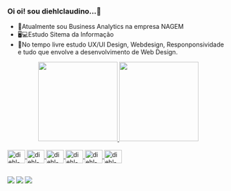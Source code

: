 ### Oi oi! sou diehlclaudino...🚀

- 👔Atualmente sou Business Analytics na empresa NAGEM
- 🖥💻Estudo Sitema da Informação
- 🎨No tempo livre estudo UX/UI Design, Webdesign, Responponsividade e tudo que envolve a desenvolvimento de Web Design. 



<div align="center">
  <a href="https://github.com/rafaballerini">
  <img height="180em" src="https://github-readme-stats.vercel.app/api?username=Diehl-Claudino&show_icons=true&theme=dark&include_all_commits=true&count_private=true"/>
  <img height="180em" src="https://github-readme-stats.vercel.app/api/top-langs/?username=Diehl-Claudino&layout=compact&langs_count=7&theme=dark"/>
</div>
<div style="display: inline_block"><br>
  <img align="center" alt="diehl-html" height="30" width="40" src="https://cdn.jsdelivr.net/gh/devicons/devicon/icons/html5/html5-original.svg">
  <img align="center" alt="diehl-css" height="30" width="40" src="https://cdn.jsdelivr.net/gh/devicons/devicon/icons/css3/css3-original.svg">
  <img align="center" alt="diehl-jsct" height="30" width="40" src="https://cdn.jsdelivr.net/gh/devicons/devicon/icons/javascript/javascript-original.svg">
  <img align="center" alt="diehl-php" height="30" width="40" src="https://cdn.jsdelivr.net/gh/devicons/devicon/icons/php/php-plain.svg">
  <img align="center" alt="diehl-azu" height="30" width="40" src="https://cdn.jsdelivr.net/gh/devicons/devicon/icons/azure/azure-original.svg">
  <img align="center" alt="diehl-fig" height="30" width="40" src="https://cdn.jsdelivr.net/gh/devicons/devicon/icons/figma/figma-original.svg">
</div>
  
  ##
 
<div> 
  <a href="https://www.instagram.com/magdielclaudino/" target="_blank"><img src="https://img.shields.io/badge/-Instagram-%23E4405F?style=for-the-badge&logo=instagram&logoColor=white" target="_blank"></a>
  <a href = "mailto:claudinobusiness@gmail.com"><img src="https://img.shields.io/badge/-Gmail-%23333?style=for-the-badge&logo=gmail&logoColor=white" target="_blank"></a>
  <a href="https://www.linkedin.com/in/magdielclaudino/" target="_blank"><img src="https://img.shields.io/badge/-LinkedIn-%230077B5?style=for-the-badge&logo=linkedin&logoColor=white" target="_blank"></a> 
 
</div>
